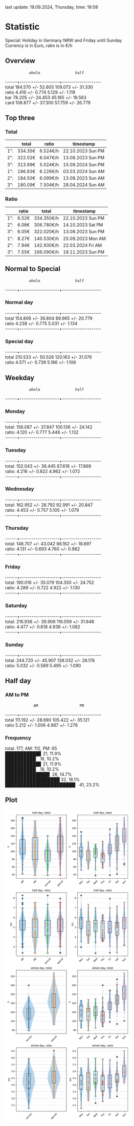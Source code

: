 last update: 19.09.2024, Thursday, time: 18:58
# Statistic  
Special: Holiday in Germany NRW and Friday until Sunday  
Currency is in Euro, ratio is in €/h  
## Overview  
               whole                half  
------+--------------------+--------------------  
total   184.570 +/- 52.605   109.073 +/- 31.330  
ratio     4.416 +/-  0.774     5.129 +/-  1.119  
bar      78.205 +/- 24.453    45.165 +/- 19.563  
card    108.877 +/- 37.300    57.759 +/- 26.779  
  
  
## Top three  
### Total  
&nbsp;|total|ratio|timestamp
---|---|---|---
1":|334.35€|6.524€/h|22.10.2023 Sun PM
2":|322.02€|6.047€/h|13.08.2023 Sun PM
3":|313.99€|5.024€/h|15.09.2024 Sun PM
1":|186.83€|6.126€/h|03.03.2024 Sun AM
2":|184.50€|6.099€/h|13.08.2023 Sun AM
3":|180.09€|7.504€/h|28.04.2024 Sun AM
  
### Ratio  
&nbsp;|ratio|total|timestamp
---|---|---|---
1":|  6.52€|334.350€/h|22.10.2023 Sun PM
2":|  6.08€|306.780€/h|14.10.2023 Sat PM
3":|  6.05€|322.020€/h|13.08.2023 Sun PM
1":|  8.27€|140.530€/h|25.09.2023 Mon AM
2":|  7.94€|142.930€/h|22.03.2024 Fri AM
3":|  7.55€|166.090€/h|19.11.2023 Sun PM
  
  
## Normal to Special  
               whole                half  
------+--------------------+--------------------  
### Normal day  
------+--------------------+--------------------  
total   154.806 +/- 36.804    89.965 +/- 20.779  
ratio     4.238 +/-  0.775     5.031 +/-  1.134  
------+--------------------+--------------------  
### Special day  
------+--------------------+--------------------  
total   210.533 +/- 50.526   120.163 +/- 31.076  
ratio     4.571 +/-  0.739     5.186 +/-  1.106  
  
  
## Weekday  
               whole                half  
------+--------------------+--------------------  
### Monday  
------+--------------------+--------------------  
total:  156.087 +/- 37.847   100.136 +/- 24.142  
ratio:    4.120 +/-  0.777     5.446 +/-  1.132  
------+--------------------+--------------------  
### Tuesday  
------+--------------------+--------------------  
total:  152.043 +/- 36.445    87.616 +/- 17.869  
ratio:    4.216 +/-  0.822     4.962 +/-  1.072  
------+--------------------+--------------------  
### Wednesday  
------+--------------------+--------------------  
total:  162.952 +/- 28.792    92.991 +/- 20.847  
ratio:    4.453 +/-  0.757     5.105 +/-  1.079  
------+--------------------+--------------------  
### Thursday  
------+--------------------+--------------------  
total:  148.707 +/- 43.042    88.162 +/- 18.697  
ratio:    4.131 +/-  0.693     4.760 +/-  0.982  
------+--------------------+--------------------  
### Friday  
------+--------------------+--------------------  
total:  190.016 +/- 35.079   104.350 +/- 24.752  
ratio:    4.289 +/-  0.722     4.922 +/-  1.130  
------+--------------------+--------------------  
### Saturday  
------+--------------------+--------------------  
total:  216.936 +/- 39.906   116.059 +/- 31.648  
ratio:    4.477 +/-  0.618     4.938 +/-  1.082  
------+--------------------+--------------------  
### Sunday  
------+--------------------+--------------------  
total:  244.720 +/- 45.907   138.032 +/- 28.178  
ratio:    5.032 +/-  0.589     5.495 +/-  1.090  
  
  
## Half day  
### AM to PM  
                 AM                   PM  
------+--------------------+--------------------  
total   111.192 +/- 28.690   105.422 +/- 35.121  
ratio     5.212 +/-  1.006     4.987 +/-  1.278  
  
### Frequency  
total: 177, AM: 112, PM: 65  
███████████▊ 21, 11.9%  
██████████▏ 18, 10.2%  
███████████▊ 21, 11.9%  
██████████▏ 18, 10.2%  
██████████████▋ 26, 14.7%  
██████████████████ 32, 18.1%  
███████████████████████▏ 41, 23.2%  
  
  
## Plot  
![Image](harvest.png)